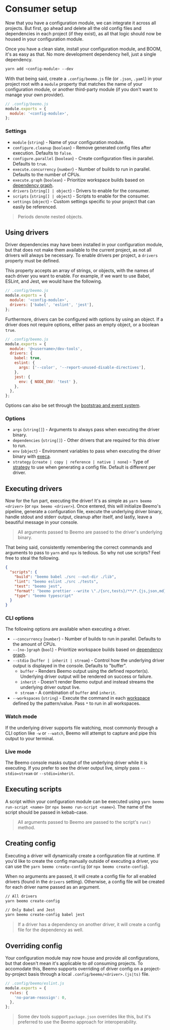# Consumer setup

Now that you have a configuration module, we can integrate it across all projects. But first, go
ahead and delete all the old config files and dependencies in each project (if they exist), as all
that logic should now be housed in your configuration module.

Once you have a clean slate, install your configuration module, and BOOM, it's as easy as that. No
more development dependency hell, just a single dependency.

```bash
yarn add <config-module> --dev
```

With that being said, create a `.config/beemo.js` file (or `.json`, `.yaml`) in your project root
with a `module` property that matches the name of your configuration module, or another third-party
module (if you don't want to manage your own provider).

```js
// .config/beemo.js
module.exports = {
  module: '<config-module>',
};
```

### Settings

- `module` (`string`) - Name of your configuration module.
- `configure.cleanup` (`boolean`) - Remove generated config files after execution. Defaults to
  `false`.
- `configure.parallel` (`boolean`) - Create configuration files in parallel. Defaults to `true`.
- `execute.concurrency` (`number`) - Number of builds to run in parallel. Defaults to the number of
  CPUs.
- `execute.graph` (`boolean`) - Prioritize workspace builds based on
  [dependency graph](./workspaces.md#priority-packages).
- `drivers` (`string[] | object`) - Drivers to enable for the consumer.
- `scripts` (`string[] | object`) - Scripts to enable for the consumer.
- `settings` (`object`) - Custom settings specific to your project that can easily be referenced.

> Periods denote nested objects.

## Using drivers

Driver dependencies may have been installed in your configuration module, but that does not make
them available to the current project, as not all drivers will always be necessary. To enable
drivers per project, a `drivers` property must be defined.

This property accepts an array of strings, or objects, with the names of each driver you want to
enable. For example, if we want to use Babel, ESLint, and Jest, we would have the following.

```js
// .config/beemo.js
module.exports = {
  module: '<config-module>',
  drivers: ['babel', 'eslint', 'jest'],
};
```

Furthermore, drivers can be configured with options by using an object. If a driver does not require
options, either pass an empty object, or a boolean `true`.

```js
// .config/beemo.js
module.exports = {
  module: '@<username>/dev-tools',
  drivers: {
    babel: true,
    eslint: {
      args: ['--color', '--report-unused-disable-directives'],
    },
    jest: {
      env: { NODE_ENV: 'test' },
    },
  },
};
```

Options can also be set through the [bootstrap and event system](./events.md).

### Options

- `args` (`string[]`) - Arguments to always pass when executing the driver binary.
- `dependencies` (`string[]`) - Other drivers that are required for this driver to run.
- `env` (`object`) - Environment variables to pass when executing the driver binary with
  [execa](https://github.com/sindresorhus/execa).
- `strategy` (`create | copy | reference | native | none`) - Type of
  [strategy](./driver.md#config-strategies) to use when generating a config file. Default is
  different per driver.

## Executing drivers

Now for the fun part, executing the driver! It's as simple as `yarn beemo <driver>` (or
`npx beemo <driver>`). Once entered, this will initialize Beemo's pipeline, generate a configuration
file, execute the underlying driver binary, handle stdout and stderr output, cleanup after itself,
and lastly, leave a beautiful message in your console.

> All arguments passed to Beemo are passed to the driver's underlying binary.

That being said, consistently remembering the correct commands and arguments to pass to `yarn` and
`npx` is tedious. So why not use scripts? Feel free to steal the following.

```json
{
  "scripts": {
    "build": "beemo babel ./src --out-dir ./lib",
    "lint": "beemo eslint ./src ./tests",
    "test": "beemo jest",
    "format": "beemo prettier --write \"./{src,tests}/**/*.{js,json,md}\"",
    "type": "beemo typescript"
  }
}
```

### CLI options

The following options are available when executing a driver.

- `--concurrency` (`number`) - Number of builds to run in parallel. Defaults to the amount of CPUs.
- `--[no-]graph` (`bool`) - Prioritize workspace builds based on
  [dependency graph](./workspaces.md#priority-packages).
- `--stdio` (`buffer | inherit | stream`) - Control how the underlying driver output is displayed in
  the console. Defaults to "buffer".
  - `buffer` - Renders Beemo output using the defined reporter(s). Underlying driver output will be
    rendered on success or failure.
  - `inherit` - Doesn't render Beemo output and instead streams the underlying driver output live.
  - `stream` - A combination of `buffer` and `inherit`.
- `--workspaces` (`string`) - Execute the command in each [workspace](./workspaces.md) defined by
  the pattern/value. Pass `*` to run in all workspaces.

### Watch mode

If the underlying driver supports file watching, most commonly through a CLI option like `-w` or
`--watch`, Beemo will attempt to capture and pipe this output to your terminal.

### Live mode

The Beemo console masks output of the underlying driver while it is executing. If you prefer to see
the driver output live, simply pass `--stdio=stream` or `--stdio=inherit`.

## Executing scripts

A script within your configuration module can be executed using `yarn beemo run-script <name>` (or
`npx beemo run-script <name>`). The name of the script should be passed in kebab-case.

> All arguments passed to Beemo are passed to the script's `run()` method.

## Creating config

Executing a driver will dynamically create a configuration file at runtime. If you'd like to create
the config manually outside of executing a driver, you can use the `yarn beemo create-config` (or
`npx beemo create-config`).

When no arguments are passed, it will create a config file for all enabled drivers (found in the
`drivers` setting). Otherwise, a config file will be created for each driver name passed as an
argument.

```bash
// All drivers
yarn beemo create-config

// Only Babel and Jest
yarn beemo create-config babel jest
```

> If a driver has a dependency on another driver, it will create a config file for the dependency as
> well.

## Overriding config

Your configuration module may now house and provide all configurations, but that doesn't mean it's
applicable to _all_ consuming projects. To accomodate this, Beemo supports overriding of driver
config on a project-by-project basis through a local `.config/beemo/<driver>.(js|ts)` file.

```js
// .config/beemo/eslint.js
module.exports = {
  rules: {
    'no-param-reassign': 0,
  },
};
```

> Some dev tools support `package.json` overrides like this, but it's preferred to use the Beemo
> approach for interoperability.
